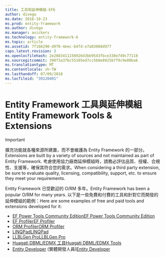 ```yaml
---
title: 工具和延伸模組-EF6
author: divega
ms.date: 2016-10-23
ms.prod: entity-framework
ms.author: divega
ms.manager: avickers
ms.technology: entity-framework-6
ms.topic: article
ms.assetid: 7f166290-d9f0-4eec-b4fd-e7a83068d977
caps.latest.revision: 3
ms.openlocfilehash: 2e2683411156926d3bb9543fbce338e749c77110
ms.sourcegitcommit: 390f3a37bc55105ed7cc5b0e0925b7f9c9e80ba6
ms.translationtype: MT
ms.contentlocale: zh-TW
ms.lasthandoff: 07/09/2018
ms.locfileid: "39120491"
---
```

# <a name="entity-framework-tools--extensions"></a><span data-ttu-id="dd6e2-102">Entity Framework 工具與延伸模組</span><span class="sxs-lookup"><span data-stu-id="dd6e2-102">Entity Framework Tools & Extensions</span></span>
> [!IMPORTANT]  
> <span data-ttu-id="dd6e2-103">擴充功能就各種來源所建置，而不會維護為 Entity Framework 的一部分。</span><span class="sxs-lookup"><span data-stu-id="dd6e2-103">Extensions are built by a variety of sources and not maintained as part of Entity Framework.</span></span> <span data-ttu-id="dd6e2-104">考慮使用協力廠商延伸模組時，請務必評估品質、授權、合規性、支援等，確保其符合您的需求。</span><span class="sxs-lookup"><span data-stu-id="dd6e2-104">When considering a third party extension, be sure to evaluate quality, licensing, compatibility, support, etc. to ensure they meet your requirements.</span></span>

<span data-ttu-id="dd6e2-105">Entity Framework 已受歡迎的 O/RM 多年。</span><span class="sxs-lookup"><span data-stu-id="dd6e2-105">Entity Framework has been a popular O/RM for many years.</span></span> <span data-ttu-id="dd6e2-106">以下是一些免費和付費的工具和針對它而開發的延伸模組的範例：</span><span class="sxs-lookup"><span data-stu-id="dd6e2-106">Here are some examples of free and paid tools and extensions developed for it:</span></span>    

- [<span data-ttu-id="dd6e2-107">EF Power Tools Community Edition</span><span class="sxs-lookup"><span data-stu-id="dd6e2-107">EF Power Tools Community Edition</span></span>](https://marketplace.visualstudio.com/items?itemName=ErikEJ.EntityFramework6PowerToolsCommunityEdition)
- [<span data-ttu-id="dd6e2-108">EF Profiler</span><span class="sxs-lookup"><span data-stu-id="dd6e2-108">EF Profiler</span></span>](https://efprof.com)  
- [<span data-ttu-id="dd6e2-109">ORM Profiler</span><span class="sxs-lookup"><span data-stu-id="dd6e2-109">ORM Profiler</span></span>](https://www.ormprofiler.com)  
- [<span data-ttu-id="dd6e2-110">LINQPad</span><span class="sxs-lookup"><span data-stu-id="dd6e2-110">LINQPad</span></span>](https://www.linqpad.net)  
- [<span data-ttu-id="dd6e2-111">LLBLGen Pro</span><span class="sxs-lookup"><span data-stu-id="dd6e2-111">LLBLGen Pro</span></span>](https://www.llblgen.com)  
- [<span data-ttu-id="dd6e2-112">Huagati DBML/EDMX 工具</span><span class="sxs-lookup"><span data-stu-id="dd6e2-112">Huagati DBML/EDMX Tools</span></span>](https://www.huagati.com/dbmltools)  
- <span data-ttu-id="dd6e2-113">[Entity Developer](https://www.devart.com/entitydeveloper) (實體開發人員)</span><span class="sxs-lookup"><span data-stu-id="dd6e2-113">[Entity Developer](https://www.devart.com/entitydeveloper)</span></span>  

